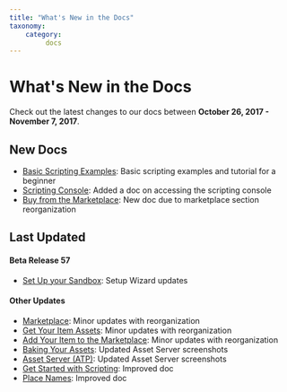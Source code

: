 ```yaml
---
title: "What's New in the Docs"
taxonomy:
    category:
         docs
---
```


# What's New in the Docs

Check out the latest changes to our docs between **October 26, 2017 - November 7, 2017**.

## New Docs
* [Basic Scripting Examples](../learn-with-us/scripting-basics): Basic scripting examples and tutorial for a beginner
* [Scripting Console](../create-and-explore/all-about-scripting/scripting-console): Added a doc on accessing the scripting console
* [Buy from the Marketplace](../create-and-explore/marketplace/buy): New doc due to marketplace section reorganization




## Last Updated
#### Beta Release 57
* [Set Up your Sandbox](/create-and-explore/start-working-in-your-sandbox/set-up-your-sandbox#configure-your-domain’s-security-settings): Setup Wizard updates 


#### Other Updates 
- [Marketplace](../create-and-explore/marketplace): Minor updates with reorganization
- [Get Your Item Assets](../create-and-explore/marketplace/add-new-item/get-assets): Minor updates with reorganization
- [Add Your Item to the Marketplace](../create-and-explore/marketplace/add-new-item/add-item): Minor updates with reorganization
- [Baking Your Assets](../create-and-explore/start-working-in-your-sandbox/assignment-clients/baking): Updated Asset Server screenshots
- [Asset Server (ATP)](../create-and-explore/start-working-in-your-sandbox/assignment-clients): Updated Asset Server screenshots
- [Get Started with Scripting](../learn-with-us/get-started-with-scripting): Improved doc
- [Place Names](../create-and-explore/start-working-in-your-sandbox/place-names): Improved doc






